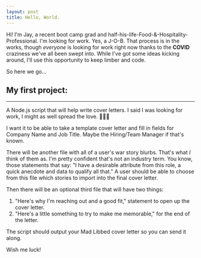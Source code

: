 ```yaml
---
layout: post
title: Hello, World.
---
```


Hi! I'm Jay, a recent boot camp grad and half-his-life-Food-&-Hospitality-Professional. I'm looking for work. Yes, a J-O-B. That process is in the works, though _everyone_ is looking for work right now thanks to the **__COVID__** craziness we've all been swept into. While I've got some ideas kicking around, I'll use this opportunity to keep limber and code.

So here we go...

__My first project:__
---------------------
---------------------
A Node.js script that will help write cover letters. I said I was looking for work, I might as well spread the love. 🤷🏽‍♂️

I want it to be able to take a template cover letter and fill in fields for Company Name and Job Title. Maybe the Hiring/Team Manager if that's known.

There will be another file with all of a user's war story blurbs. That's what _I_ think of them as. I'm pretty confident that's not an industry term. You know, those statements that say: "I have a desirable attribute from this role, a quick anecdote and data to qualify all that." A user should be able to choose from this file which stories to import into the final cover letter.

Then there will be an optional third file that will have two things:
 1. "Here's why I'm reaching out and a good fit," statement to open up the cover letter.
 2. "Here's a little something to try to make me memorable," for the end of the letter.

The script should output your Mad Libbed cover letter so you can send it along.

Wish me luck!